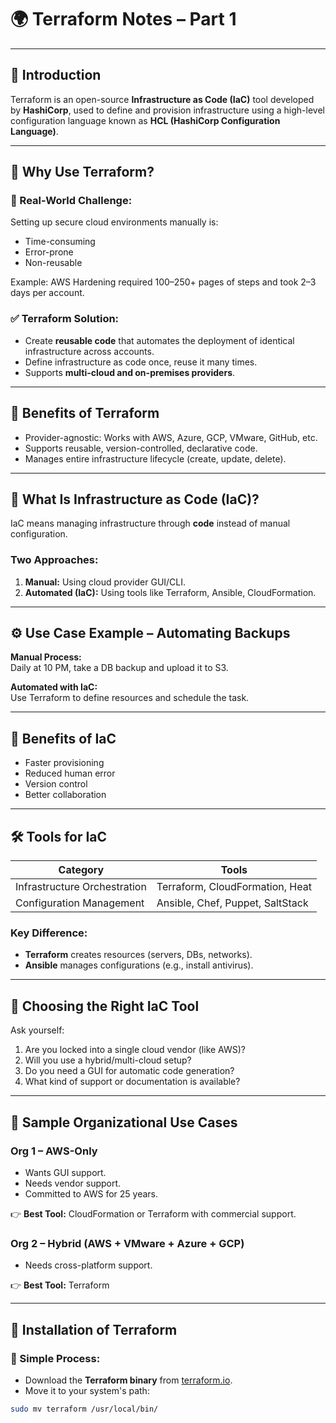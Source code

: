 # 🌍 Terraform Notes – Part 1  

---

## 📌 Introduction

Terraform is an open-source **Infrastructure as Code (IaC)** tool developed by **HashiCorp**, used to define and provision infrastructure using a high-level configuration language known as **HCL (HashiCorp Configuration Language)**.

---

## 🎯 Why Use Terraform?

### 🔧 Real-World Challenge:
Setting up secure cloud environments manually is:
- Time-consuming
- Error-prone
- Non-reusable

Example: AWS Hardening required 100–250+ pages of steps and took 2–3 days per account.

### ✅ Terraform Solution:
- Create **reusable code** that automates the deployment of identical infrastructure across accounts.
- Define infrastructure as code once, reuse it many times.
- Supports **multi-cloud and on-premises providers**.

---

## 🦸 Benefits of Terraform

- Provider-agnostic: Works with AWS, Azure, GCP, VMware, GitHub, etc.
- Supports reusable, version-controlled, declarative code.
- Manages entire infrastructure lifecycle (create, update, delete).

---

## 🧪 What Is Infrastructure as Code (IaC)?

IaC means managing infrastructure through **code** instead of manual configuration.

### Two Approaches:
1. **Manual:** Using cloud provider GUI/CLI.
2. **Automated (IaC):** Using tools like Terraform, Ansible, CloudFormation.

---

## ⚙️ Use Case Example – Automating Backups

**Manual Process:**  
Daily at 10 PM, take a DB backup and upload it to S3.

**Automated with IaC:**  
Use Terraform to define resources and schedule the task.

---

## 🚀 Benefits of IaC

- Faster provisioning  
- Reduced human error  
- Version control  
- Better collaboration  

---

## 🛠 Tools for IaC

| Category                    | Tools                                   |
|----------------------------|------------------------------------------|
| Infrastructure Orchestration | Terraform, CloudFormation, Heat          |
| Configuration Management     | Ansible, Chef, Puppet, SaltStack         |

### Key Difference:
- **Terraform** creates resources (servers, DBs, networks).
- **Ansible** manages configurations (e.g., install antivirus).

---

## 🤔 Choosing the Right IaC Tool

Ask yourself:
1. Are you locked into a single cloud vendor (like AWS)?
2. Will you use a hybrid/multi-cloud setup?
3. Do you need a GUI for automatic code generation?
4. What kind of support or documentation is available?

---

## 🧪 Sample Organizational Use Cases

### Org 1 – AWS-Only
- Wants GUI support.
- Needs vendor support.
- Committed to AWS for 25 years.

👉 **Best Tool:** CloudFormation or Terraform with commercial support.

### Org 2 – Hybrid (AWS + VMware + Azure + GCP)
- Needs cross-platform support.

👉 **Best Tool:** Terraform

---

## 🧰 Installation of Terraform

### 🔽 Simple Process:
- Download the **Terraform binary** from [terraform.io](https://www.terraform.io).
- Move it to your system's path:

```bash
sudo mv terraform /usr/local/bin/
